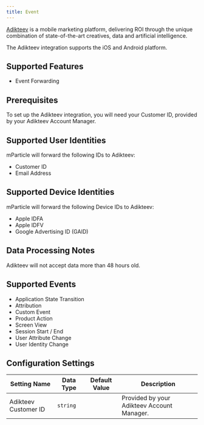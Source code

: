 ```yaml
---
title: Event
---
```


[Adikteev](https://www.adikteev.com/) is a mobile marketing platform, delivering ROI through the unique combination of state-of-the-art creatives, data and artificial intelligence.

The Adikteev integration supports the iOS and Android platform.

## Supported Features

* Event Forwarding

## Prerequisites

To set up the Adikteev integration, you will need your Customer ID, provided by your Adikteev Account Manager.

## Supported User Identities

mParticle will forward the following IDs to Adikteev:

* Customer ID
* Email Address

## Supported Device Identities

mParticle will forward the following Device IDs to Adikteev:

* Apple IDFA
* Apple IDFV
* Google Advertising ID (GAID)

## Data Processing Notes

Adikteev will not accept data more than 48 hours old.

## Supported Events

* Application State Transition
* Attribution
* Custom Event
* Product Action
* Screen View
* Session Start / End
* User Attribute Change
* User Identity Change

## Configuration Settings


| Setting Name| Data Type | Default Value | Description |
|---|---|---|---|
| Adikteev Customer ID | `string` | | Provided by your Adikteev Account Manager. |
